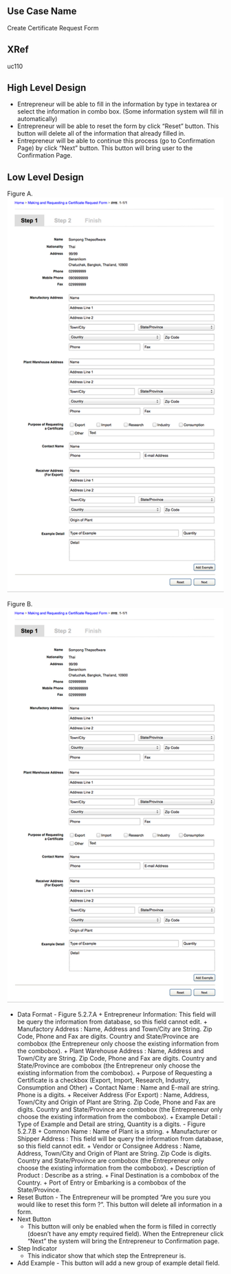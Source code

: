 Use Case Name
-------------
Create Certificate Request Form

XRef
----
uc110

High Level Design
-----------------
* Entrepreneur will be able to fill in the information by type in textarea or select the information in combo box. (Some information system will fill in automatically)
* Entrepreneur will be able to reset the form by click “Reset” button. This button will delete all of the information that already filled in.
* Entrepreneur will be able to continue this process (go to Confirmation Page) by click “Next” button. This button will bring user to the Confirmation Page.

Low Level Design
----------------

Figure A.
![Screenshot](images/ds110a-CreateCertificateRequestForm.png)

Figure B.
![Screenshot](images/ds110a-CreateCertificateRequestForm.png)

* Data Format
      - Figure 5.2.7.A
            + Entrepreneur Information: This field will be query the information from database, so this field cannot edit.
            + Manufactory Address : Name, Address and Town/City are String. Zip Code, Phone and Fax are digits. Country and State/Province are combobox (the Entrepreneur only choose the existing information from the combobox).
            + Plant Warehouse Address : Name, Address and Town/City are String. Zip Code, Phone and Fax are digits. Country and State/Province are combobox (the Entrepreneur only choose the existing information from the combobox).
            + Purpose of Requesting a Certificate is a checkbox (Export, Import, Research, Industry, Consumption and Other)
            + Contact Name : Name and E-mail are string. Phone is a digits.
            + Receiver Address (For Export) : Name, Address, Town/City and Origin of Plant are String. Zip Code, Phone and Fax are digits. Country and State/Province are combobox (the Entrepreneur only choose the existing information from the combobox).
            + Example Detail : Type of Example and Detail are string, Quantity is a digits.
      - Figure 5.2.7.B
            + Common Name : Name of Plant is a string.
            + Manufacturer or Shipper Address : This field will be query the information from database, so this field cannot edit.
            + Vendor or Consignee Address : Name, Address, Town/City and Origin of Plant are String. Zip Code is digits. Country and State/Province are combobox (the Entrepreneur only choose the existing information from the combobox).
            + Description of Product : Describe as a string.
            + Final Destination is a combobox of the Country.
            + Port of Entry or Embarking is a combobox of the State/Province.
* Reset Button
      - The Entrepreneur will be prompted “Are you sure you would like to reset this form ?”. This button will delete all information in a form.
*  Next Button
      - This button will only be enabled when the form is filled in correctly (doesn’t have any empty required field). When the Entrepreneur click “Next” the system will bring the Entrepreneur to Confirmation page.
*  Step Indicator
      - This indicator show that which step the Entrepreneur is.
* Add Example
      - This button will add a new group of example detail field.
